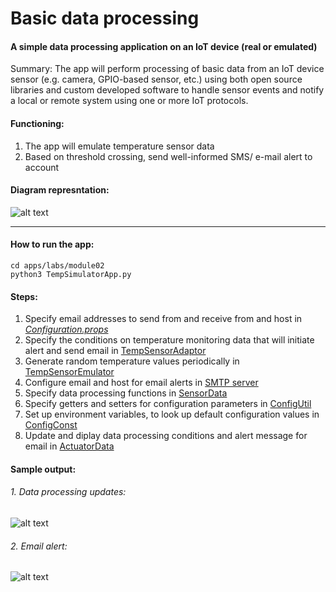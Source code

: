 # Basic data processing

#### A simple data processing application on an IoT device (real or emulated)

Summary: The app will perform processing of basic data from an IoT device sensor (e.g. camera, GPIO-based sensor, etc.) using both open source libraries and custom developed software to handle sensor events and notify a local or remote system using one or more IoT protocols.

#### Functioning:
1. The app will emulate temperature sensor data
2. Based on threshold crossing, send well-informed SMS/ e-mail alert to account

#### Diagram represntation:
![alt text](https://github.com/Adhira-Deogade/cd-github-python/blob/master/apps/labs/module02/Module2.png)
____

#### How to run the app:
```
cd apps/labs/module02
python3 TempSimulatorApp.py
```

#### Steps:
1. Specify email addresses to send from and receive from and host in *_[Configuration.props](https://github.com/Adhira-Deogade/cd-github-python/blob/master/config/ConnectedDevicesConfig.props)_*
2. Specify the conditions on temperature monitoring data that will initiate alert and send email in [TempSensorAdaptor](apps/labs/module03/TempSensorAdaptor.py)
3. Generate random temperature values periodically in [TempSensorEmulator](apps/labs/module02/TempSensorEmulator.py)
4. Configure email and host for email alerts in [SMTP server](apps/labs/module02/SmtpClientConnector.py)
5. Specify data processing functions in [SensorData](apps/labs/common/SensorData.py)
6. Specify getters and setters for configuration parameters in [ConfigUtil](apps/labs/common/ConfigUtil.py)
7. Set up environment variables, to look up default configuration values in [ConfigConst](apps/labs/common/ConfigConst.py)
8. Update and diplay data processing conditions and alert message for email in [ActuatorData](apps/labs/common/ActuatorData.py)

#### Sample output:
###### 1. Data processing updates:
![alt text](https://github.com/Adhira-Deogade/cd-github-python/blob/master/apps/labs/module02/Picture2.png)

###### 2. Email alert:
![alt text](https://github.com/Adhira-Deogade/cd-github-python/blob/master/apps/labs/module02/Picture3.png)
